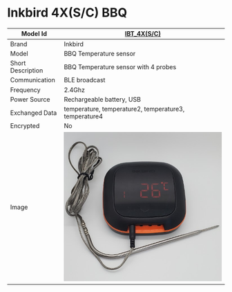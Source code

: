 # Inkbird 4X(S/C) BBQ

|Model Id|[IBT_4X(S/C)](https://github.com/theengs/decoder/blob/development/src/devices/IBT_4XS_json.h)|
|-|-|
|Brand|Inkbird|
|Model|BBQ Temperature sensor|
|Short Description|BBQ Temperature sensor with 4 probes|
|Communication|BLE broadcast|
|Frequency|2.4Ghz|
|Power Source|Rechargeable battery, USB|
|Exchanged Data|temperature, temperature2, temperature3, temperature4|
|Encrypted|No|
|Image|![IBT_4X](./../img/IBT_4X.png)|
